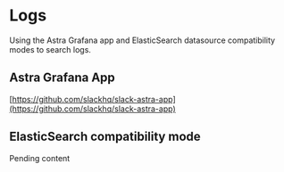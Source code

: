 # Logs

Using the Astra Grafana app and ElasticSearch datasource compatibility modes to search logs.

## Astra Grafana App
[https://github.com/slackhq/slack-astra-app](https://github.com/slackhq/slack-astra-app)

## ElasticSearch compatibility mode

<tip>Pending content</tip>